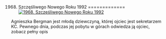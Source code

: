 1968. Szczęśliwego Nowego Roku 1992 
=============
[![1968. Szczęśliwego Nowego Roku 1992 ](http://vidos.pl/images/player.gif)](http://vidos.pl/1968-szczesliwego-nowego-roku-1992)

 Agnieszka Bergman jest młodą dziewczyną, której ojciec jest sekretarzem KC. Pewnego dnia, podczas jej pobytu w górach odwiedza ją ojciec, zobacz pełny opis
